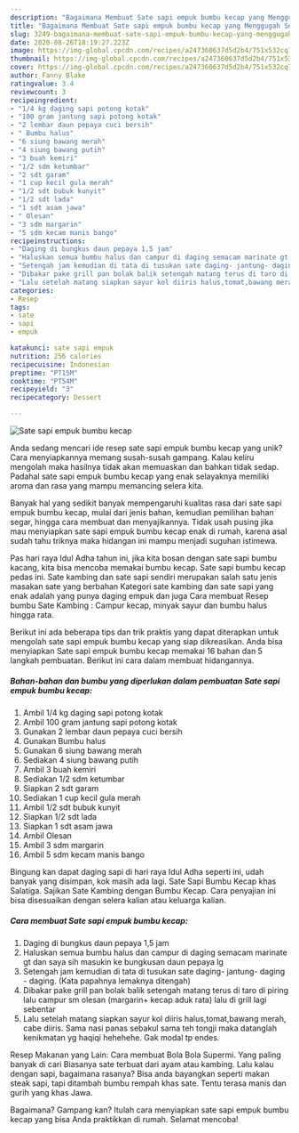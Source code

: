 ```yaml
---
description: "Bagaimana Membuat Sate sapi empuk bumbu kecap yang Menggugah Selera"
title: "Bagaimana Membuat Sate sapi empuk bumbu kecap yang Menggugah Selera"
slug: 3249-bagaimana-membuat-sate-sapi-empuk-bumbu-kecap-yang-menggugah-selera
date: 2020-08-26T18:19:27.223Z
image: https://img-global.cpcdn.com/recipes/a247360637d5d2b4/751x532cq70/sate-sapi-empuk-bumbu-kecap-foto-resep-utama.jpg
thumbnail: https://img-global.cpcdn.com/recipes/a247360637d5d2b4/751x532cq70/sate-sapi-empuk-bumbu-kecap-foto-resep-utama.jpg
cover: https://img-global.cpcdn.com/recipes/a247360637d5d2b4/751x532cq70/sate-sapi-empuk-bumbu-kecap-foto-resep-utama.jpg
author: Fanny Blake
ratingvalue: 3.4
reviewcount: 3
recipeingredient:
- "1/4 kg daging sapi potong kotak"
- "100 gram jantung sapi potong kotak"
- "2 lembar daun pepaya cuci bersih"
- " Bumbu halus"
- "6 siung bawang merah"
- "4 siung bawang putih"
- "3 buah kemiri"
- "1/2 sdm ketumbar"
- "2 sdt garam"
- "1 cup kecil gula merah"
- "1/2 sdt bubuk kunyit"
- "1/2 sdt lada"
- "1 sdt asam jawa"
- " Olesan"
- "3 sdm margarin"
- "5 sdm kecam manis bango"
recipeinstructions:
- "Daging di bungkus daun pepaya 1,5 jam"
- "Haluskan semua bumbu halus dan campur di daging semacam marinate gt dan saya sih masukin ke bungkusan daun pepaya lg"
- "Setengah jam kemudian di tata di tusukan sate daging- jantung- daging - daging. (Kata papahnya lemaknya ditengah)"
- "Dibakar pake grill pan bolak balik setengah matang terus di taro di piring lalu campur sm olesan (margarin+ kecap aduk rata) lalu di grill lagi sebentar"
- "Lalu setelah matang siapkan sayur kol diiris halus,tomat,bawang merah, cabe diiris. Sama nasi panas sebakul sama teh tongji maka datanglah kenikmatan yg haqiqi hehehehe. Gak modal tp endes."
categories:
- Resep
tags:
- sate
- sapi
- empuk

katakunci: sate sapi empuk 
nutrition: 256 calories
recipecuisine: Indonesian
preptime: "PT15M"
cooktime: "PT54M"
recipeyield: "3"
recipecategory: Dessert

---
```



![Sate sapi empuk bumbu kecap](https://img-global.cpcdn.com/recipes/a247360637d5d2b4/751x532cq70/sate-sapi-empuk-bumbu-kecap-foto-resep-utama.jpg)

Anda sedang mencari ide resep sate sapi empuk bumbu kecap yang unik? Cara menyiapkannya memang susah-susah gampang. Kalau keliru mengolah maka hasilnya tidak akan memuaskan dan bahkan tidak sedap. Padahal sate sapi empuk bumbu kecap yang enak selayaknya memiliki aroma dan rasa yang mampu memancing selera kita.

Banyak hal yang sedikit banyak mempengaruhi kualitas rasa dari sate sapi empuk bumbu kecap, mulai dari jenis bahan, kemudian pemilihan bahan segar, hingga cara membuat dan menyajikannya. Tidak usah pusing jika mau menyiapkan sate sapi empuk bumbu kecap enak di rumah, karena asal sudah tahu triknya maka hidangan ini mampu menjadi suguhan istimewa.

Pas hari raya Idul Adha tahun ini, jika kita bosan dengan sate sapi bumbu kacang, kita bisa mencoba memakai bumbu kecap. Sate sapi bumbu kecap pedas ini. Sate kambing dan sate sapi sendiri merupakan salah satu jenis masakan sate yang berbahan Kategori sate kambing dan sate sapi yang enak adalah yang punya daging empuk dan juga Cara membuat Resep bumbu Sate Kambing : Campur kecap, minyak sayur dan bumbu halus hingga rata.


Berikut ini ada beberapa tips dan trik praktis yang dapat diterapkan untuk mengolah sate sapi empuk bumbu kecap yang siap dikreasikan. Anda bisa menyiapkan Sate sapi empuk bumbu kecap memakai 16 bahan dan 5 langkah pembuatan. Berikut ini cara dalam membuat hidangannya.

<!--inarticleads1-->

##### Bahan-bahan dan bumbu yang diperlukan dalam pembuatan Sate sapi empuk bumbu kecap:

1. Ambil 1/4 kg daging sapi potong kotak
1. Ambil 100 gram jantung sapi potong kotak
1. Gunakan 2 lembar daun pepaya cuci bersih
1. Gunakan  Bumbu halus
1. Gunakan 6 siung bawang merah
1. Sediakan 4 siung bawang putih
1. Ambil 3 buah kemiri
1. Sediakan 1/2 sdm ketumbar
1. Siapkan 2 sdt garam
1. Sediakan 1 cup kecil gula merah
1. Ambil 1/2 sdt bubuk kunyit
1. Siapkan 1/2 sdt lada
1. Siapkan 1 sdt asam jawa
1. Ambil  Olesan
1. Ambil 3 sdm margarin
1. Ambil 5 sdm kecam manis bango


Bingung kan dapat daging sapi di hari raya Idul Adha seperti ini, udah banyak yang disimpan, kok masih ada lagi. Sate Sapi Bumbu Kecap khas Salatiga. Sajikan Sate Kambing dengan Bumbu Kecap. Cara penyajian ini bisa disesuaikan dengan selera kalian atau keluarga kalian. 

<!--inarticleads2-->

##### Cara membuat Sate sapi empuk bumbu kecap:

1. Daging di bungkus daun pepaya 1,5 jam
1. Haluskan semua bumbu halus dan campur di daging semacam marinate gt dan saya sih masukin ke bungkusan daun pepaya lg
1. Setengah jam kemudian di tata di tusukan sate daging- jantung- daging - daging. (Kata papahnya lemaknya ditengah)
1. Dibakar pake grill pan bolak balik setengah matang terus di taro di piring lalu campur sm olesan (margarin+ kecap aduk rata) lalu di grill lagi sebentar
1. Lalu setelah matang siapkan sayur kol diiris halus,tomat,bawang merah, cabe diiris. Sama nasi panas sebakul sama teh tongji maka datanglah kenikmatan yg haqiqi hehehehe. Gak modal tp endes.


Resep Makanan yang Lain: Cara membuat Bola Bola Supermi. Yang paling banyak di cari Biasanya sate terbuat dari ayam atau kambing. Lalu kalau dengan sapi, bagaimana rasanya? Bisa anda bayangkan seperti makan steak sapi, tapi ditambah bumbu rempah khas sate. Tentu terasa manis dan gurih yang khas Jawa. 

Bagaimana? Gampang kan? Itulah cara menyiapkan sate sapi empuk bumbu kecap yang bisa Anda praktikkan di rumah. Selamat mencoba!
